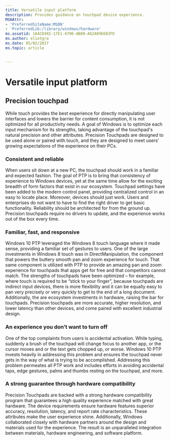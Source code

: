 ```yaml
---
title: Versatile input platform
description: Provides guidance on touchpad device experience.
MSHAttr:
- 'PreferredSiteName:MSDN'
- 'PreferredLib:/library/windows/hardware'
ms.assetid: 1A4CD492-17E1-4706-AB80-A62A09E683FD
ms.author: eliotgra
ms.date: 05/02/2017
ms.topic: article


---
```


# Versatile input platform


## Precision touchpad


While touch provides the best experience for directly manipulating user interfaces and lowers the barrier for content consumption, it is not optimized for all productivity needs. A goal of Windows is to optimize each input mechanism for its strengths, taking advantage of the touchpad's natural precision and other attributes. Precision Touchpads are designed to be used alone or paired with touch, and they are designed to meet users’ growing expectations of the experience on their PCs.

### Consistent and reliable

When users sit down at a new PC, the touchpad should work in a familiar and expected fashion. The goal of PTP is to bring that consistency of experience to Windows devices, yet at the same time allow for the exciting breadth of form factors that exist in our ecosystem. Touchpad settings have been added to the modern control panel, providing centralized control in an easy to locate place. Moreover, devices should just work. Users and enterprises do not want to have to find the right driver to get basic functionality. Reliability should be architected for from the ground up. Precision touchpads require no drivers to update, and the experience works out of the box every time.

### Familiar, fast, and responsive

Windows 10 PTP leveraged the Windows 8 touch language where it made sense, providing a familiar set of gestures to users. One of the large investments in Windows 8 touch was in DirectManipulation, the component that powers the buttery smooth pan and zoom experience for touch. That same component is utilized with PTP to provide an amazing pan and zoom experience for touchpads that apps get for free and that competitors cannot match. The strengths of touchpads have been optimized – for example, where touch is required to be “stick to your finger”, because touchpads are indirect input devices, there is more flexibility and it can be equally easy to pan very precisely or very quickly to get to the end of a long document. Additionally, the are ecosystem investments in hardware, raising the bar for touchpads. Precision touchpads are more accurate, higher resolution, and lower latency than other devices, and come paired with excellent industrial design.

### <a href="" id="an-experience-you-don-t-want-to-turn-off"></a>An experience you don’t want to turn off

One of the top complaints from users is accidental activation. While typing, suddenly a brush of the touchpad will change focus to another app, or the cursor moves and or the text gets chopped up, or worse. Windows 10 PTP invests heavily in addressing this problem and ensures the touchpad never gets in the way of what is trying to be accomplished. Addressing this problem permeates all PTP work and includes efforts in avoiding accidental taps, edge gestures, palms and thumbs resting on the touchpad, and more.

### A strong guarantee through hardware compatibility

Precision Touchpads are backed with a strong hardware compatibility program that guarantees a high quality experience matched with great hardware. The device requirements ensure hardware features superior accuracy, resolution, latency, and report rate characteristics. These attributes make the user experience shine. Additionally, Windows collaborated closely with hardware partners around the design and materials used for the experience. The result is an unparalleled integration between materials, hardware engineering, and software platform.

 

 






